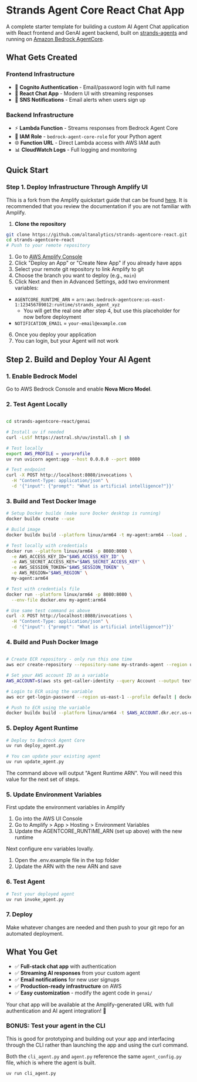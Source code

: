 # Strands Agent Core React Chat App

A complete starter template for building a custom AI Agent Chat application with React frontend and GenAI agent backend, built on [strands-agents](https://strandsagents.com/latest/) and running on [Amazon Bedrock AgentCore](https://aws.amazon.com/bedrock/agentcore/).

## What Gets Created

### **Frontend Infrastructure**
- 🔐 **Cognito Authentication** - Email/password login with full name
- 💬 **React Chat App** - Modern UI with streaming responses
- 📧 **SNS Notifications** - Email alerts when users sign up

### **Backend Infrastructure**  
- ⚡ **Lambda Function** - Streams responses from Bedrock Agent Core
- 🔑 **IAM Role** - `bedrock-agent-core-role` for your Python agent
- 🌐 **Function URL** - Direct Lambda access with AWS IAM auth
- 📊 **CloudWatch Logs** - Full logging and monitoring

## Quick Start


### **Step 1. Deploy Infrastructure Through Amplify UI**

This is a fork from the Amplify quickstart guide that can be found [here](https://docs.amplify.aws). It is recommended that you review the documentation if you are not familiar with Amplify. 

1. **Clone the repository**

```bash
git clone https://github.com/altanalytics/strands-agentcore-react.git
cd strands-agentcore-react
# Push to your remote repository
```

1. Go to [AWS Amplify Console](https://console.aws.amazon.com/amplify/home)
2. Click "Deploy an App" or "Create New App" if you already have apps
3. Select your remote git repository to link Amplify to git
4. Choose the branch you want to deploy (e.g., `main`)
5. Click Next and then in Advanced Settings, add two environment variables:
  - `AGENTCORE_RUNTIME_ARN` = `arn:aws:bedrock-agentcore:us-east-1:123456789012:runtime/strands_agent_xyz` 
    * You will get the real one after step 4, but use this placeholder for now before deployment
  - `NOTIFICATION_EMAIL` = `your-email@example.com`
  6. Once you deploy your application
  7. You can login, but your Agent will not work


## Step 2. Build and Deploy Your AI Agent

### **1. Enable Bedrock Model**
Go to AWS Bedrock Console and enable **Nova Micro Model**.

### **2. Test Agent Locally**
```bash

cd strands-agentcore-react/genai

# Install uv if needed
curl -LsSf https://astral.sh/uv/install.sh | sh

# Test locally 
export AWS_PROFILE = yourprofile
uv run uvicorn agent:app --host 0.0.0.0 --port 8080

# Test endpoint
curl -X POST http://localhost:8080/invocations \
  -H "Content-Type: application/json" \
  -d '{"input": {"prompt": "What is artificial intelligence?"}}'
```

### **3. Build and Test Docker Image**
```bash
# Setup Docker buildx (make sure Docker desktop is running)
docker buildx create --use

# Build image
docker buildx build --platform linux/arm64 -t my-agent:arm64 --load .

# Test locally with credentials
docker run --platform linux/arm64 -p 8080:8080 \
  -e AWS_ACCESS_KEY_ID="$AWS_ACCESS_KEY_ID" \
  -e AWS_SECRET_ACCESS_KEY="$AWS_SECRET_ACCESS_KEY" \
  -e AWS_SESSION_TOKEN="$AWS_SESSION_TOKEN" \
  -e AWS_REGION="$AWS_REGION" \
  my-agent:arm64

# Test with credentials file
docker run --platform linux/arm64 -p 8080:8080 \
  --env-file docker.env my-agent:arm64

# Use same test command as above
curl -X POST http://localhost:8080/invocations \
  -H "Content-Type: application/json" \
  -d '{"input": {"prompt": "What is artificial intelligence?"}}'
```

### **4. Build and Push Docker Image**
```bash

# Create ECR repository - only run this one time
aws ecr create-repository --repository-name my-strands-agent --region us-east-1 --profile default

# Set your AWS account ID as a variable
AWS_ACCOUNT=$(aws sts get-caller-identity --query Account --output text --profile default)

# Login to ECR using the variable
aws ecr get-login-password --region us-east-1 --profile default | docker login --username AWS --password-stdin $AWS_ACCOUNT.dkr.ecr.us-east-1.amazonaws.com 

# Push to ECR using the variable
docker buildx build --platform linux/arm64 -t $AWS_ACCOUNT.dkr.ecr.us-east-1.amazonaws.com/my-strands-agent:latest --push .
```

### **5. Deploy Agent Runtime**
```bash
# Deploy to Bedrock Agent Core
uv run deploy_agent.py

# You can update your existing agent
uv run update_agent.py

```

The command above will output "Agent Runtime ARN". You will need this value for the next set of steps. 

### **5. Update Environment Variables**

First update the environment variables in Amplify

1. Go into the AWS UI Console
2. Go to Amplify > App > Hosting > Environment Variables
3. Update the AGENTCORE_RUNTIME_ARN (set up above) with the new runtime

Next configure env variables lovally.  
1. Open the .env.example file in the top folder
2. Update the ARN with the new ARN and save


### **6. Test Agent**
```bash
# Test your deployed agent
uv run invoke_agent.py
```

### **7. Deploy**

Make whatever changes are needed and then push to your git repo for an automated deployment. 

## What You Get

- ✅ **Full-stack chat app** with authentication
- ✅ **Streaming AI responses** from your custom agent  
- ✅ **Email notifications** for new user signups
- ✅ **Production-ready infrastructure** on AWS
- ✅ **Easy customization** - modify the agent code in `genai/`


Your chat app will be available at the Amplify-generated URL with full authentication and AI agent integration! 🚀


### **BONUS: Test your agent in the CLI**
This is good for prototyping and building out your app and interfacing through the CLI rather than launching the app and using the curl command. 

Both the `cli_agent.py` and `agent.py` reference the same `agent_config.py` file, which is where the agent is built. 

```bash
uv run cli_agent.py
```
